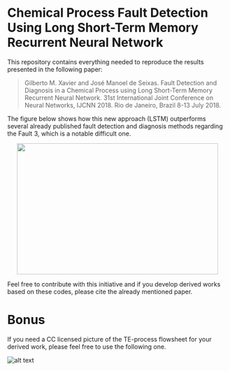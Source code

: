 
# Chemical Process Fault Detection Using Long Short-Term Memory Recurrent Neural Network

This repository contains everything needed to reproduce the results presented in the following paper:

> Gilberto M. Xavier and José Manoel de Seixas. Fault Detection and Diagnosis in a Chemical Process using Long Short-Term Memory Recurrent Neural Network. 31st International Joint Conference on Neural Networks, IJCNN 2018. Rio de Janeiro, Brazil 8-13 July 2018.

The figure below shows how this new approach (LSTM) outperforms several already published fault detection and diagnosis methods regarding the Fault 3, which is a notable difficult one.

<p align="center">
  <img width="460" height="300" src="https://github.com/gmxavier/TEP-meets-LSTM/blob/master/performance_comparison.png">
</p>

Feel free to contribute with this initiative and if you develop derived works based on these codes, please cite the already mentioned paper.

# Bonus

If you need a CC licensed picture of the TE-process flowsheet for your derived work, please feel free to use the following one.

![alt text](https://github.com/gmxavier/TEP-meets-LSTM/blob/master/tep_flowsheet.png)
